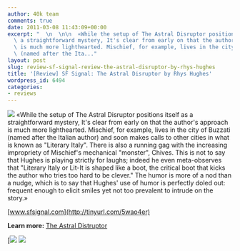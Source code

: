 ```yaml
---
author: 40k team
comments: true
date: 2011-03-08 11:43:09+00:00
excerpt: "  \n  \n\n  «While the setup of The Astral Disruptor positions itself as\
  \ a straightforward mystery, It's clear from early on that the author's approach\
  \ is much more lighthearted. Mischief, for example, lives in the city of Buzzati\
  \ (named after the Ita..."
layout: post
slug: review-sf-signal-review-the-astral-disruptor-by-rhys-hughes
title: '[Review] SF Signal: The Astral Disruptor by Rhys Hughes'
wordpress_id: 6494
categories:
- reviews
---
```


 


  

> 
![](http://www.40kbooks.com/wp-content/uploads/quote1.jpg)
  «While the setup of The Astral Disruptor positions itself as a straightforward mystery, It's clear from early on that the author's approach is much more lighthearted. Mischief, for example, lives in the city of Buzzati (named after the Italian author) and soon makes calls to other cities in what is known as "Literary Italy". There is also a running gag with the increasing impropriety of Mischief's mechanical "monster", Chives. This is not to say that Hughes is playing strictly for laughs; indeed he even meta-observes that "Literary Italy or Lit-It is shaped like a boot, the critical boot that kicks the author who tries too hard to be clever." The humor is more of a nod than a nudge, which is to say that Hughes' use of humor is perfectly doled out: frequent enough to elicit smiles yet not too prevalent to intrude on the story.»


  

[www.sfsignal.com](http://tinyurl.com/5wao4er)






**Learn more:** [The Astral Distruptor](http://www.40kbooks.com/?page_id=133&category=13&product_id=18)





[![](http://www.bookcafe.net/filtr/t1.png)
[![](http://www.bookcafe.net/filtr/f1.png)](http://www.facebook.com/pages/40k/122586614419616)


 
    
